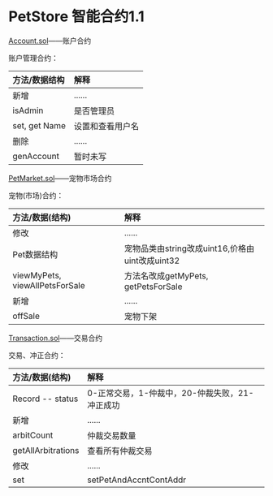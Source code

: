 # PetStore 智能合约1.1

[Account.sol](Account.sol)——账户合约

账户管理合约：

|方法/数据结构|解释|
|:------|:------|
|新增|......|
|isAdmin|是否管理员|
|set, get Name|设置和查看用户名|
|删除|......|
|genAccount|暂时未写|

[PetMarket.sol](PetMarket.sol)——宠物市场合约

宠物(市场)合约：

|方法/数据(结构)|解释|
|:------|:------|
|修改|......|
|Pet数据结构|宠物品类由string改成uint16,价格由uint改成uint32|
|viewMyPets, viewAllPetsForSale|方法名改成getMyPets, getPetsForSale|
|新增|......|
|offSale|宠物下架|
 
[Transaction.sol](Transaction.sol)——交易合约

交易、冲正合约：

|方法/数据(结构)|解释|
|:------|:------|
|Record -- status|0-正常交易，1-仲裁中，20-仲裁失败，21-冲正成功|
|新增|......|
|arbitCount|仲裁交易数量|
|getAllArbitrations|查看所有仲裁交易|
|修改|......|
|set|setPetAndAccntContAddr|


